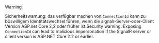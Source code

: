 > [!WARNING]
> <span data-ttu-id="0f50d-101">Sicherheitswarnung: das verfügbar machen von `ConnectionId` kann zu böswilligem Identitätswechsel führen, wenn die signalr-Server-oder-Client Version ASP.net Core 2,2 oder früher ist.</span><span class="sxs-lookup"><span data-stu-id="0f50d-101">Security warning: Exposing `ConnectionId` can lead to malicious impersonation if the SignalR server or client version is ASP.NET Core 2.2 or earlier.</span></span>
